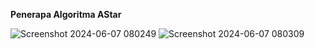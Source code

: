 **Penerapa Algoritma AStar**

![Screenshot 2024-06-07 080249](https://github.com/noveliamp/AlgoritmaA-/assets/150114566/e2097000-cae5-41a1-a262-7836325d3145)
![Screenshot 2024-06-07 080309](https://github.com/noveliamp/AlgoritmaA-/assets/150114566/f25d86a2-de17-4ad8-97e4-e742dd3ae047)

